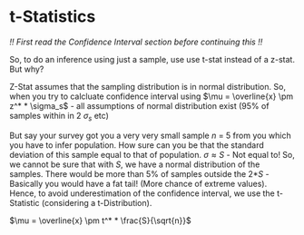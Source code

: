 # t-Statistics

*!! First read the Confidence Interval section before continuing this !!*

So, to do an inference using just a sample, use use t-stat instead of a z-stat. But why?

Z-Stat assumes that the sampling distribution is in normal distribution. So, when you try to calcluate confidence interval using $\mu = \overline{x} \pm z^* * \sigma_s$ - all assumptions of normal distribution exist (95% of samples within in 2 $\sigma_s$ etc)

But say your survey got you a very very small sample $n$ = 5 from you which you have to infer population. How sure can you be that the standard deviation of this sample equal to that of population. $\sigma \approx S$ - Not equal to! So, we cannot be sure that with $S$, we have a normal distribution of the samples. There would be more than 5% of samples outside the 2*$S$ - Basically you would have a fat tail! (More chance of extreme values). Hence, to avoid underestimation of the confidence interval, we use the t-Statistic (considering a t-Distribution). 

$\mu = \overline{x} \pm t^* * \frac{S}{\sqrt{n}}$
